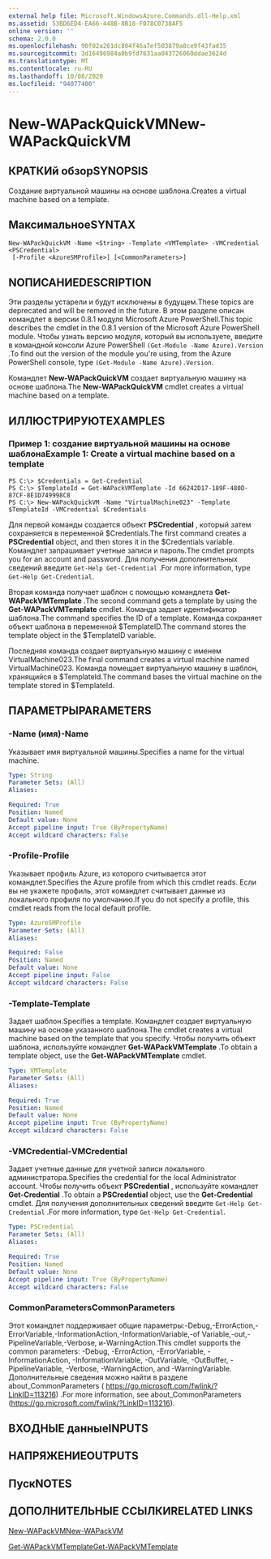 ```yaml
---
external help file: Microsoft.WindowsAzure.Commands.dll-Help.xml
ms.assetid: 53BD6ED4-EA66-448B-8B18-F078C0738AF5
online version: ''
schema: 2.0.0
ms.openlocfilehash: 90f02a261dc804f46a7ef503879a8ce9f43fad35
ms.sourcegitcommit: 3d16496984a0b9fd7631aa043726060ddae3624d
ms.translationtype: MT
ms.contentlocale: ru-RU
ms.lasthandoff: 10/08/2020
ms.locfileid: "94077400"
---
```

# <span data-ttu-id="a1253-101">New-WAPackQuickVM</span><span class="sxs-lookup"><span data-stu-id="a1253-101">New-WAPackQuickVM</span></span>

## <span data-ttu-id="a1253-102">КРАТКИй обзор</span><span class="sxs-lookup"><span data-stu-id="a1253-102">SYNOPSIS</span></span>
<span data-ttu-id="a1253-103">Создание виртуальной машины на основе шаблона.</span><span class="sxs-lookup"><span data-stu-id="a1253-103">Creates a virtual machine based on a template.</span></span>

## <span data-ttu-id="a1253-104">Максимальное</span><span class="sxs-lookup"><span data-stu-id="a1253-104">SYNTAX</span></span>

```
New-WAPackQuickVM -Name <String> -Template <VMTemplate> -VMCredential <PSCredential>
 [-Profile <AzureSMProfile>] [<CommonParameters>]
```

## <span data-ttu-id="a1253-105">NОПИСАНИЕ</span><span class="sxs-lookup"><span data-stu-id="a1253-105">DESCRIPTION</span></span>
<span data-ttu-id="a1253-106">Эти разделы устарели и будут исключены в будущем.</span><span class="sxs-lookup"><span data-stu-id="a1253-106">These topics are deprecated and will be removed in the future.</span></span>
<span data-ttu-id="a1253-107">В этом разделе описан командлет в версии 0.8.1 модуля Microsoft Azure PowerShell.</span><span class="sxs-lookup"><span data-stu-id="a1253-107">This topic describes the cmdlet in the 0.8.1 version of the Microsoft Azure PowerShell module.</span></span>
<span data-ttu-id="a1253-108">Чтобы узнать версию модуля, который вы используете, введите в командной консоли Azure PowerShell `(Get-Module -Name Azure).Version` .</span><span class="sxs-lookup"><span data-stu-id="a1253-108">To find out the version of the module you're using, from the Azure PowerShell console, type `(Get-Module -Name Azure).Version`.</span></span>

<span data-ttu-id="a1253-109">Командлет **New-WAPackQuickVM** создает виртуальную машину на основе шаблона.</span><span class="sxs-lookup"><span data-stu-id="a1253-109">The **New-WAPackQuickVM** cmdlet creates a virtual machine based on a template.</span></span>

## <span data-ttu-id="a1253-110">ИЛЛЮСТРИРУЮТ</span><span class="sxs-lookup"><span data-stu-id="a1253-110">EXAMPLES</span></span>

### <span data-ttu-id="a1253-111">Пример 1: создание виртуальной машины на основе шаблона</span><span class="sxs-lookup"><span data-stu-id="a1253-111">Example 1: Create a virtual machine based on a template</span></span>
```
PS C:\> $Credentials = Get-Credential
PS C:\> $TemplateId = Get-WAPackVMTemplate -Id 66242D17-189F-480D-87CF-8E1D749998C8
PS C:\> New-WAPackQuickVM -Name "VirtualMachine023" -Template $TemplateId -VMCredential $Credentials
```

<span data-ttu-id="a1253-112">Для первой команды создается объект **PSCredential** , который затем сохраняется в переменной $Credentials.</span><span class="sxs-lookup"><span data-stu-id="a1253-112">The first command creates a **PSCredential** object, and then stores it in the $Credentials variable.</span></span>
<span data-ttu-id="a1253-113">Командлет запрашивает учетные записи и пароль.</span><span class="sxs-lookup"><span data-stu-id="a1253-113">The cmdlet prompts you for an account and password.</span></span>
<span data-ttu-id="a1253-114">Для получения дополнительных сведений введите `Get-Help Get-Credential` .</span><span class="sxs-lookup"><span data-stu-id="a1253-114">For more information, type `Get-Help Get-Credential`.</span></span>

<span data-ttu-id="a1253-115">Вторая команда получает шаблон с помощью командлета **Get-WAPackVMTemplate** .</span><span class="sxs-lookup"><span data-stu-id="a1253-115">The second command gets a template by using the **Get-WAPackVMTemplate** cmdlet.</span></span>
<span data-ttu-id="a1253-116">Команда задает идентификатор шаблона.</span><span class="sxs-lookup"><span data-stu-id="a1253-116">The command specifies the ID of a template.</span></span>
<span data-ttu-id="a1253-117">Команда сохраняет объект шаблона в переменной $TemplateID.</span><span class="sxs-lookup"><span data-stu-id="a1253-117">The command stores the template object in the $TemplateID variable.</span></span>

<span data-ttu-id="a1253-118">Последняя команда создает виртуальную машину с именем VirtualMachine023.</span><span class="sxs-lookup"><span data-stu-id="a1253-118">The final command creates a virtual machine named VirtualMachine023.</span></span>
<span data-ttu-id="a1253-119">Команда помещает виртуальную машину в шаблон, хранящийся в $TemplateId.</span><span class="sxs-lookup"><span data-stu-id="a1253-119">The command bases the virtual machine on the template stored in $TemplateId.</span></span>

## <span data-ttu-id="a1253-120">ПАРАМЕТРЫ</span><span class="sxs-lookup"><span data-stu-id="a1253-120">PARAMETERS</span></span>

### <span data-ttu-id="a1253-121">-Name (имя)</span><span class="sxs-lookup"><span data-stu-id="a1253-121">-Name</span></span>
<span data-ttu-id="a1253-122">Указывает имя виртуальной машины.</span><span class="sxs-lookup"><span data-stu-id="a1253-122">Specifies a name for the virtual machine.</span></span>

```yaml
Type: String
Parameter Sets: (All)
Aliases:

Required: True
Position: Named
Default value: None
Accept pipeline input: True (ByPropertyName)
Accept wildcard characters: False
```

### <span data-ttu-id="a1253-123">-Profile</span><span class="sxs-lookup"><span data-stu-id="a1253-123">-Profile</span></span>
<span data-ttu-id="a1253-124">Указывает профиль Azure, из которого считывается этот командлет.</span><span class="sxs-lookup"><span data-stu-id="a1253-124">Specifies the Azure profile from which this cmdlet reads.</span></span>
<span data-ttu-id="a1253-125">Если вы не укажете профиль, этот командлет считывает данные из локального профиля по умолчанию.</span><span class="sxs-lookup"><span data-stu-id="a1253-125">If you do not specify a profile, this cmdlet reads from the local default profile.</span></span>

```yaml
Type: AzureSMProfile
Parameter Sets: (All)
Aliases:

Required: False
Position: Named
Default value: None
Accept pipeline input: False
Accept wildcard characters: False
```

### <span data-ttu-id="a1253-126">-Template</span><span class="sxs-lookup"><span data-stu-id="a1253-126">-Template</span></span>
<span data-ttu-id="a1253-127">Задает шаблон.</span><span class="sxs-lookup"><span data-stu-id="a1253-127">Specifies a template.</span></span>
<span data-ttu-id="a1253-128">Командлет создает виртуальную машину на основе указанного шаблона.</span><span class="sxs-lookup"><span data-stu-id="a1253-128">The cmdlet creates a virtual machine based on the template that you specify.</span></span>
<span data-ttu-id="a1253-129">Чтобы получить объект шаблона, используйте командлет **Get-WAPackVMTemplate** .</span><span class="sxs-lookup"><span data-stu-id="a1253-129">To obtain a template object, use the **Get-WAPackVMTemplate** cmdlet.</span></span>

```yaml
Type: VMTemplate
Parameter Sets: (All)
Aliases:

Required: True
Position: Named
Default value: None
Accept pipeline input: True (ByPropertyName)
Accept wildcard characters: False
```

### <span data-ttu-id="a1253-130">-VMCredential</span><span class="sxs-lookup"><span data-stu-id="a1253-130">-VMCredential</span></span>
<span data-ttu-id="a1253-131">Задает учетные данные для учетной записи локального администратора.</span><span class="sxs-lookup"><span data-stu-id="a1253-131">Specifies the credential for the local Administrator account.</span></span>
<span data-ttu-id="a1253-132">Чтобы получить объект **PSCredential** , используйте командлет **Get-Credential** .</span><span class="sxs-lookup"><span data-stu-id="a1253-132">To obtain a **PSCredential** object, use the **Get-Credential** cmdlet.</span></span>
<span data-ttu-id="a1253-133">Для получения дополнительных сведений введите `Get-Help Get-Credential` .</span><span class="sxs-lookup"><span data-stu-id="a1253-133">For more information, type `Get-Help Get-Credential`.</span></span>

```yaml
Type: PSCredential
Parameter Sets: (All)
Aliases:

Required: True
Position: Named
Default value: None
Accept pipeline input: True (ByPropertyName)
Accept wildcard characters: False
```

### <span data-ttu-id="a1253-134">CommonParameters</span><span class="sxs-lookup"><span data-stu-id="a1253-134">CommonParameters</span></span>
<span data-ttu-id="a1253-135">Этот командлет поддерживает общие параметры:-Debug,-ErrorAction,-ErrorVariable,-InformationAction,-InformationVariable,-of Variable,-out,-PipelineVariable,-Verbose, и-WarningAction.</span><span class="sxs-lookup"><span data-stu-id="a1253-135">This cmdlet supports the common parameters: -Debug, -ErrorAction, -ErrorVariable, -InformationAction, -InformationVariable, -OutVariable, -OutBuffer, -PipelineVariable, -Verbose, -WarningAction, and -WarningVariable.</span></span> <span data-ttu-id="a1253-136">Дополнительные сведения можно найти в разделе about_CommonParameters ( https://go.microsoft.com/fwlink/?LinkID=113216) .</span><span class="sxs-lookup"><span data-stu-id="a1253-136">For more information, see about_CommonParameters (https://go.microsoft.com/fwlink/?LinkID=113216).</span></span>

## <span data-ttu-id="a1253-137">ВХОДНЫЕ данные</span><span class="sxs-lookup"><span data-stu-id="a1253-137">INPUTS</span></span>

## <span data-ttu-id="a1253-138">НАПРЯЖЕНИЕ</span><span class="sxs-lookup"><span data-stu-id="a1253-138">OUTPUTS</span></span>

## <span data-ttu-id="a1253-139">Пуск</span><span class="sxs-lookup"><span data-stu-id="a1253-139">NOTES</span></span>

## <span data-ttu-id="a1253-140">ДОПОЛНИТЕЛЬНЫЕ ССЫЛКИ</span><span class="sxs-lookup"><span data-stu-id="a1253-140">RELATED LINKS</span></span>

[<span data-ttu-id="a1253-141">New-WAPackVM</span><span class="sxs-lookup"><span data-stu-id="a1253-141">New-WAPackVM</span></span>](./New-WAPackVM.md)

[<span data-ttu-id="a1253-142">Get-WAPackVMTemplate</span><span class="sxs-lookup"><span data-stu-id="a1253-142">Get-WAPackVMTemplate</span></span>](./Get-WAPackVMTemplate.md)


